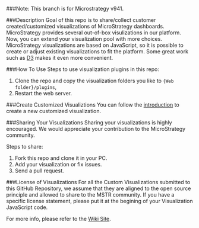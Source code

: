 ###Note:
This branch is for Microstrategy v941. 

###Description
Goal of this repo is to share/collect customer created/customized visualizations of MicroStrategy dashboards. MicroStrategy provides several out-of-box visulizations in our platform. Now, you can extend your visualization pool with more choices. MicroStrategy visualizations are based on JavaScript, so it is possible to create or adjust existing visualizations to fit the platform. Some great work such as [D3](https://github.com/mbostock/d3) makes it even more convenient.

###How To Use
Steps to use visualization plugins in this repo:

1. Clone the repo and copy the visualization folders you like to `{Web folder}/plugins`,
2. Restart the web server.

###Create Customized Visualiztions 
You can follow the [introduction](https://lw.microstrategy.com/msdz/MSDL/10/docs/projects/VisSDK_All/default.htm#topics/HTML5/Creating_an_HTML5_visualization.htm) to create a new customized visualization.

###Sharing Your Visualizations
Sharing your visualizations is highly encouraged. We would appreciate your contribution to the MicroStrategy community.

Steps to share:

1. Fork this repo and clone it in your PC.
2. Add your visualization or fix issues.
3. Send a pull request.

###License of Visualizations
For all the Custom Visualizations submitted to this GitHub Repository, we assume that they are aligned to the open source principle and allowed to share to the MSTR community. If you have a specific license statement, please put it at the begining of your Visualization JavaScript code. 

For more info, please refer to the [Wiki Site](https://github.com/mstr-dev/Visualization-Plugins/wiki).
